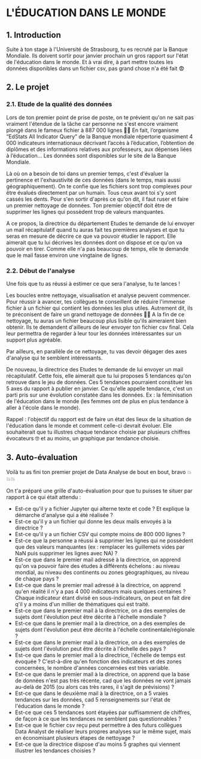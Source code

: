 # L'ÉDUCATION DANS LE MONDE

## 1. Introduction

Suite à ton stage à l'Université de Strasbourg, tu es recruté par la Banque Mondiale. Ils doivent sortir pour janvier prochain un gros rapport sur l'état de l'éducation dans le monde. Et à vrai dire, à part mettre toutes les données disponibles dans un fichier csv, pas grand chose n'a été fait 😨

## 2. Le projet

### 2.1. Etude de la qualité des données

Lors de ton premier point de prise de poste, on te prévient qu'on ne sait pas vraiment l'étendue de la tâche car personne ne s'est encore vraiment plongé dans le fameux fichier à 887 000 lignes 💩💩 En fait, l’organisme “EdStats All Indicator Query” de la Banque mondiale répertorie quasiment 4 000 indicateurs internationaux décrivant l’accès à l’éducation, l’obtention de diplômes et des informations relatives aux professeurs, aux dépenses liées à l’éducation... Les données sont disponibles sur le site de la Banque Mondiale.

Là où on a besoin de toi dans un premier temps, c'est d'évaluer la pertinence et l'exhaustivité de ces données (dans le temps, mais aussi géographiquement). On te confie que les fichiers sont trop complexes pour être évalués directement par un humain. Tous ceux avant toi s'y sont cassés les dents. Pour s'en sortir d'après ce qu'on dit, il faut ruser et faire un premier nettoyage de données. Ton premier objectif doit être de supprimer les lignes qui possèdent trop de valeurs manquantes.

A ce propos, la directrice du département Etudes te demande de lui envoyer un mail récapitulatif quand tu auras fait tes premières analyses et que tu seras en mesure de décrire ce que va pouvoir étudier le rapport. Elle aimerait que tu lui décrives les données dont on dispose et ce qu'on va pouvoir en tirer. Comme elle n'a pas beaucoup de temps, elle te demande que le mail fasse environ une vingtaine de lignes.

### 2.2. Début de l'analyse

Une fois que tu as réussi à estimer ce que sera l'analyse, tu te lances !

Les boucles entre nettoyage, visualisation et analyse peuvent commencer. Pour réussir à avancer, tes collègues te conseillent de réduire l'immense fichier à un fichier qui contient les données les plus utiles. Autrement dit, ils te préconisent de faire un grand nettoyage de données 🧽🧽 A la fin de ce nettoyage, tu auras un fichier beaucoup plus lisible qu'ils aimeraient bien obtenir. Ils te demandent d'ailleurs de leur envoyer ton fichier csv final. Cela leur permettra de regarder à leur tour les données intéressantes sur un support plus agréable.

Par ailleurs, en parallèle de ce nettoyage, tu vas devoir dégager des axes d'analyse qui te semblent intéressants.

De nouveau, la directrice des Etudes te demande de lui envoyer un mail récapitulatif. Cette fois, elle aimerait que tu lui proposes 5 tendances qu'on retrouve dans le jeu de données. Ces 5 tendances pourraient constituer les 5 axes du rapport à publier en janvier. Ce qu'elle appelle tendance, c'est un parti pris sur une évolution constatée dans les données. Ex : la féminisation de l'éducation dans le monde (les femmes ont de plus en plus tendance à aller à l'école dans le monde).

Rappel : l'objectif du rapport est de faire un état des lieux de la situation de l'éducation dans le monde et comment celle-ci devrait évoluer. Elle souhaiterait que tu illustres chaque tendance choisie par plusieurs chiffres évocateurs 🤓 et au moins, un graphique par tendance choisie.

## 3. Auto-évaluation

Voilà tu as fini ton premier projet de Data Analyse de bout en bout, bravo 💥💥💥

On t'a préparé une grille d'auto-évaluation pour que tu puisses te situer par rapport à ce qui était attendu :

- Est-ce qu'il y a fichier Jupyter qui alterne texte et code ? Et explique la démarche d'analyse qui a été réalisée ?
- Est-ce qu'il y a un fichier qui donne les deux mails envoyés à la directrice ?
- Est-ce qu'il y a un fichier CSV qui compte moins de 800 000 lignes ?
- Est-ce que la personne a réussi à supprimer les lignes qui ne possèdent que des valeurs manquantes (ex : remplacer les guillemets vides par NaN puis supprimer les lignes avec NA) ?
- Est-ce que dans le premier mail adressé à la directrice, on apprend qu'on va pouvoir faire des études à différents échelons : au niveau mondial, au niveau des continents ou zones géographiques, au niveau de chaque pays ?
- Est-ce que dans le premier mail adressé à la directrice, on apprend qu'en réalité il n'y a pas 4 000 indicateurs mais quelques centaines ? Chaque indicateur étant divisé en sous-indicateurs, on peut en fait dire q'il y a moins d'un millier de thématiques qui est traité.
- Est-ce que dans le premier mail à la directrice, on a des exemples de sujets dont l'évolution peut être décrite à l'échelle mondiale ?
- Est-ce que dans le premier mail à la directrice, on a des exemples de sujets dont l'évolution peut être décrite à l'échelle continentale/régionale ?
- Est-ce que dans le premier mail à la directrice, on a des exemples de sujets dont l'évolution peut être décrite à l'échelle des pays ?
- Est-ce que dans le premier mail à la directrice, l'échelle de temps est évoquée ? C'est-à-dire qu'en fonction des indicateurs et des zones concernées, le nombre d'années concernées est très variable.
- Est-ce que dans le premier mail à la directrice, on apprend que la base de données n'est pas très récente, cad que les données ne vont jamais au-delà de 2015 (ou alors cas très rares, il s'agit de prévisions) ?
- Est-ce que dans le deuxième mail à la directrice, on a 5 vraies tendances sur les données, cad 5 renseignements sur l'état de l'éducation dans le monde ?
- Est-ce que ces 5 tendances sont étayées par suffisamment de chiffres, de façon à ce que les tendances ne semblent pas questionnables ?
- Est-ce que le fichier csv reçu peut permettre à des futurs collègues Data Analyst de réaliser leurs propres analyses sur le même sujet, mais en économisant plusieurs étapes de nettoyage ?
- Est-ce que la directrice dispose d'au moins 5 graphes qui viennent illustrer les tendances choisies ?
